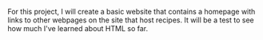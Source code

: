 For this project, I will create a basic website that contains a homepage with links to other webpages on the site that host recipes.
It will be a test to see how much I've learned about HTML so far.
